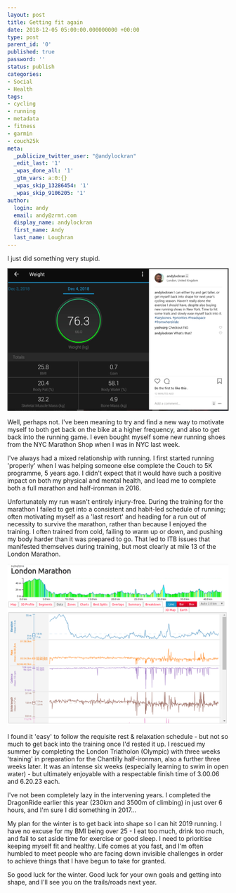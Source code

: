 ```yaml
---
layout: post
title: Getting fit again
date: 2018-12-05 05:00:00.000000000 +00:00
type: post
parent_id: '0'
published: true
password: ''
status: publish
categories:
- Social
- Health
tags:
- cycling
- running
- metadata
- fitness
- garmin
- couch25k
meta:
  _publicize_twitter_user: "@andylockran"
  _edit_last: '1'
  _wpas_done_all: '1'
  _gtm_vars: a:0:{}
  _wpas_skip_13286454: '1'
  _wpas_skip_9106205: '1'
author:
  login: andy
  email: andy@zrmt.com
  display_name: andylockran
  first_name: Andy
  last_name: Loughran
---
```


I just did something very stupid.

![Instagram Post](/assets/weight20181205.png)

Well, perhaps not.  I've been meaning to try and find a new way to motivate myself to both get back on the bike at a higher frequency, and also to get back into the running game.  I even bought myself some new running shoes from the NYC Marathon Shop when I was in NYC last week.

I've always had a mixed relationship with running.  I first started running 'properly' when I was helping someone else complete the Couch to 5K programme, 5 years ago.  I didn't expect that it would have such a positive impact on both my physical and mental health, and lead me to complete both a full marathon and half-ironman in 2016.

Unfortunately my run wasn't entirely injury-free.  During the training for the marathon I failed to get into a consistent and habit-led schedule of running; often motivating myself as a 'last resort' and heading for a run out of necessity to survive the marathon, rather than because I enjoyed the training.  I often trained from cold, failing to warm up or down, and pushing my body harder than it was prepared to go.  That led to ITB issues that manifested themselves during training, but most clearly at mile 13 of the London Marathon.

![Marathon Pace (Veloviewer)](/assets/marathon-pace.png)

I found it 'easy' to follow the requisite rest & relaxation schedule - but not so much to get back into the training once I'd rested it up.  I rescued my summer by completing the London Triatholon (Olympic) with three weeks 'training' in preparation for the Chantilly half-ironman, also a further three weeks later.  It was an intense six weeks (especially learning to swim in open water) - but ultimately enjoyable with a respectable finish time of 3.00.06 and 6.20.23 each.

I've not been completely lazy in the intervening years.  I completed the DragonRide earlier this year (230km and 3500m of climbing) in just over 6 hours, and I'm sure I did something in 2017...

My plan for the winter is to get back into shape so I can hit 2019 running.  I have no excuse for my BMI being over 25 - I eat too much, drink too much, and fail to set aside time for exercise or good sleep.  I need to prioritise keeping myself fit and healthy.  Life comes at you fast, and I'm often humbled to meet people who are facing down invisible challenges in order to achieve things that I have begun to take for granted.

So good luck for the winter.  Good luck for your own goals and getting into shape, and I'll see you on the trails/roads next year.
